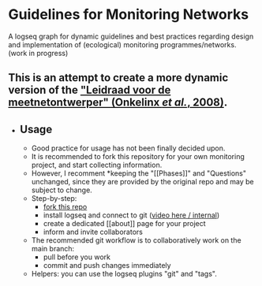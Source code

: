 # Guidelines for Monitoring Networks
A logseq graph for dynamic guidelines and best practices regarding design and implementation of (ecological) monitoring programmes/networks.
(work in progress)

This is an attempt to create a more dynamic version of the ["Leidraad voor de meetnetontwerper" (Onkelinx *et al.*, 2008)](https://www.vlaanderen.be/publicaties/ontwerp-en-evaluatie-van-meetnetten-voor-het-milieu-en-natuurbeleid-leidraad-voor-de-meetnetontwerper).
-
- ## Usage
	- Good practice for usage has not been finally decided upon.
	- It is recommended to fork this repository for your own monitoring project, and start collecting information.
	- However, I recomment *keeping the "[[Phases]]" and "Questions" unchanged, since they are provided by the original repo and may be subject to change.
	- Step-by-step:
		- [fork this repo](https://docs.github.com/articles/fork-a-repo)
		- install logseq and connect to git ([video here / internal](https://drive.google.com/drive/folders/1D58m2Tsow3GFOkgB4vWA0wfmPKe4RpUz?usp=drive_link))
		- create a dedicated [[about]] page for your project
		- inform and invite collaborators
	- The recommended git workflow is to collaboratively work on the main branch:
		- pull before you work
		- commit and push changes immediately
	- Helpers: you can use the logseq plugins "git" and "tags".